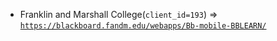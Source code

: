  - Franklin and Marshall College(`client_id=193`) => [`https://blackboard.fandm.edu/webapps/Bb-mobile-BBLEARN/`](https://blackboard.fandm.edu/webapps/Bb-mobile-BBLEARN/)
